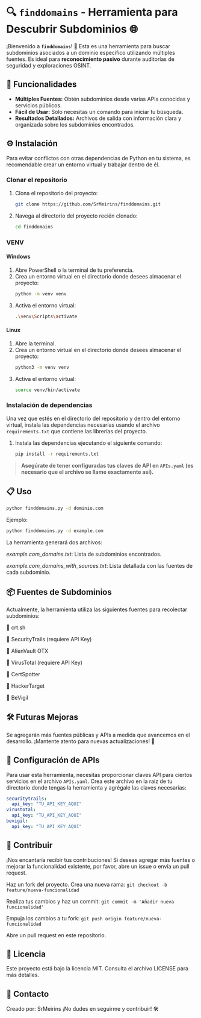 # 🔍 `finddomains` - Herramienta para Descubrir Subdominios 🌐

¡Bienvenido a **`finddomains`**! 🎉 Esta es una herramienta para buscar subdominios asociados a un dominio específico utilizando múltiples fuentes. Es ideal para **reconocimiento pasivo** durante auditorías de seguridad y exploraciones OSINT.

## 🚀 Funcionalidades

- **Múltiples Fuentes:** Obtén subdominios desde varias APIs conocidas y servicios públicos.
- **Fácil de Usar:** Solo necesitas un comando para iniciar tu búsqueda.
- **Resultados Detallados:** Archivos de salida con información clara y organizada sobre los subdominios encontrados.

## ⚙️ Instalación

Para evitar conflictos con otras dependencias de Python en tu sistema, es recomendable crear un entorno virtual y trabajar dentro de él.

### Clonar el repositorio

1. Clona el repositorio del proyecto:

   ```bash
   git clone https://github.com/SrMeirins/finddomains.git
   ```

2. Navega al directorio del proyecto recién clonado:

   ```bash
   cd finddomains
   ```
   
### VENV

#### Windows

1. Abre PowerShell o la terminal de tu preferencia.
2. Crea un entorno virtual en el directorio donde desees almacenar el proyecto:
   ```bash
   python -m venv venv
   ```
3. Activa el entorno virtual:
   ```bash
   .\venv\Scripts\activate
   ```

#### Linux

1. Abre la terminal.
2. Crea un entorno virtual en el directorio donde desees almacenar el proyecto:
   ```bash
   python3 -m venv venv
   ```
3. Activa el entorno virtual:
   ```bash
   source venv/bin/activate
   ```

### Instalación de dependencias

Una vez que estés en el directorio del repositorio y dentro del entorno virtual, instala las dependencias necesarias usando el archivo `requirements.txt` que contiene las librerías del proyecto.

1. Instala las dependencias ejecutando el siguiente comando:
   ```bash
   pip install -r requirements.txt
   ```
   
> **Asegúrate de tener configuradas tus claves de API en `APIs.yaml` (es necesario que el archivo se llame exactamente así).**

## 📋 Uso
```bash
python finddomains.py -d dominio.com
```
Ejemplo:

```bash
python finddomains.py -d example.com
```
La herramienta generará dos archivos:

*example.com_domains.txt*: Lista de subdominios encontrados.

*example.com_domains_with_sources.txt*: Lista detallada con las fuentes de cada subdominio.

## 📦 Fuentes de Subdominios

Actualmente, la herramienta utiliza las siguientes fuentes para recolectar subdominios:

🔹 crt.sh

🔹 SecurityTrails (requiere API Key)

🔹 AlienVault OTX

🔹 VirusTotal (requiere API Key)

🔹 CertSpotter

🔹 HackerTarget

🔹 BeVigil


## 🛠 Futuras Mejoras

Se agregarán más fuentes públicas y APIs a medida que avancemos en el desarrollo. ¡Mantente atento para nuevas actualizaciones! 🚀

## 📄 Configuración de APIs

Para usar esta herramienta, necesitas proporcionar claves API para ciertos servicios en el archivo `APIs.yaml`. Crea este archivo en la raíz de tu directorio donde tengas la herramienta y agrégale las claves necesarias:

```yaml
securitytrails:
  api_key: "TU_API_KEY_AQUI"
virustotal:
  api_key: "TU_API_KEY_AQUI"
bevigil:
  api_key: "TU_API_KEY_AQUI"
```

## 📝 Contribuir
¡Nos encantaría recibir tus contribuciones! Si deseas agregar más fuentes o mejorar la funcionalidad existente, por favor, abre un issue o envía un pull request.

Haz un fork del proyecto.
Crea una nueva rama: `git checkout -b feature/nueva-funcionalidad`

Realiza tus cambios y haz un commit: `git commit -m 'Añadir nueva funcionalidad'`

Empuja los cambios a tu fork: `git push origin feature/nueva-funcionalidad`

Abre un pull request en este repositorio.


## 📜 Licencia
Este proyecto está bajo la licencia MIT. Consulta el archivo LICENSE para más detalles.

## 💬 Contacto
Creado por: SrMeirins
¡No dudes en seguirme y contribuir! 🛠
